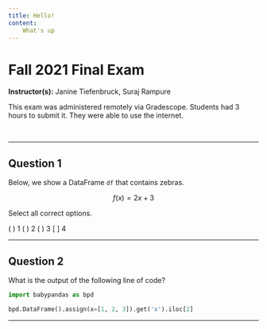 ```yaml
---
title: Hello!
content:
    What's up
---
```


# Fall 2021 Final Exam
**Instructor(s):** Janine Tiefenbruck, Suraj Rampure

This exam was administered remotely via Gradescope. Students had 3 hours to submit it. They were able to use the internet.

<br>

---


## Question 1
Below, we show a DataFrame `df` that contains zebras.

$$f(x) = 2x + 3$$

Select all correct options.

( ) 1
( ) 2
( ) 3
[ ] 4


---


## Question 2
What is the output of the following line of code?

```py
import babypandas as bpd

bpd.DataFrame().assign(x=[1, 2, 3]).get('x').iloc[2]
```


---


